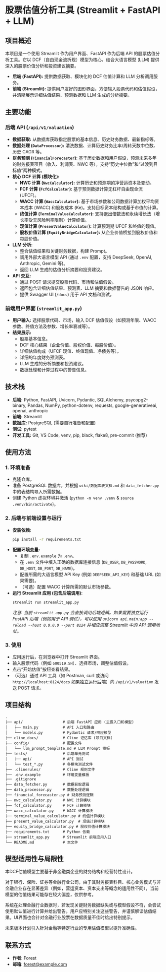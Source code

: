 # 股票估值分析工具 (Streamlit + FastAPI + LLM)

## 项目概述

本项目是一个使用 Streamlit 作为用户界面、FastAPI 作为后端 API 的股票估值分析工具。它以 DCF（自由现金流折现）模型为核心，结合大语言模型 (LLM) 提供深入的股票价值分析和投资建议摘要。

- **后端 (FastAPI):** 提供数据获取、模块化的 DCF 估值计算和 LLM 分析调用服务。
- **前端 (Streamlit):** 提供用户友好的图形界面，方便输入股票代码和估值假设，并清晰展示详细估值结果、预测数据和 LLM 生成的分析摘要。

## 主要功能

### 后端 API (`/api/v1/valuation`)
- **数据获取:** 从数据库获取指定股票的基本信息、历史财务数据、最新指标等。
- **数据处理 (`DataProcessor`):** 清洗数据、计算历史财务比率/周转天数中位数、历史 CAGR 等。
- **财务预测 (`FinancialForecaster`):** 基于历史数据和用户假设，预测未来多年的财务报表项目（收入、利润表、NWC 等）。支持“历史中位数”和“过渡到目标值”两种模式。
- **核心 DCF 计算 (模块化):**
    - **NWC 计算 (`NwcCalculator`):** 计算历史和预测期的净营运资本及变动。
    - **FCF 计算 (`FcfCalculator`):** 基于预测数据计算无杠杆自由现金流 (UFCF)。
    - **WACC 计算 (`WaccCalculator`):** 基于市场参数和公司数据计算加权平均资本成本 (WACC) 和股权成本 (Ke)。支持目标资本结构或基于市值的计算。
    - **终值计算 (`TerminalValueCalculator`):** 支持退出倍数法和永续增长法（增长率受无风险利率限制）计算终值。
    - **现值计算 (`PresentValueCalculator`):** 计算预测期 UFCF 和终值的现值。
    - **股权价值计算 (`EquityBridgeCalculator`):** 从企业价值桥接到股权价值和每股价值。
- **LLM 分析:**
    - 整合估值结果和关键财务数据，构建 Prompt。
    - 调用外部大语言模型 API (通过 `.env` 配置，支持 DeepSeek, OpenAI, Anthropic, Gemini 等)。
    - 返回 LLM 生成的估值分析摘要和投资建议。
- **API 交互:**
    - 通过 POST 请求提交股票代码、市场和估值假设。
    - 返回包含详细估值结果、预测表、LLM 摘要和数据警告的 JSON 响应。
    - 提供 Swagger UI (`/docs`) 用于 API 文档和测试。

### 前端用户界面 (`streamlit_app.py`)
- **用户输入:** 选择股票代码、市场，输入 DCF 估值假设（如预测年限、WACC 参数、终值方法及参数、增长率衰减等）。
- **结果展示:**
    - 股票基本信息。
    - DCF 核心结果（企业价值、股权价值、每股价值）。
    - 详细估值构成（UFCF 现值、终值现值、净债务等）。
    - 详细的年度财务预测表。
    - LLM 生成的分析摘要和投资建议。
    - 数据处理和计算过程中的警告信息。

## 技术栈

- **后端:** Python, FastAPI, Uvicorn, Pydantic, SQLAlchemy, psycopg2-binary, Pandas, NumPy, python-dotenv, requests, google-generativeai, openai, anthropic
- **前端:** Streamlit
- **数据库:** PostgreSQL (需要自行准备和配置)
- **测试:** pytest
- **开发工具:** Git, VS Code, venv, pip, black, flake8, pre-commit (推荐)

## 使用方法

### 1. 环境准备
- 克隆仓库。
- 准备 PostgreSQL 数据库，并根据 `wiki/数据库表文档.md` 和 `data_fetcher.py` 中的表结构导入所需数据。
- 创建 Python 虚拟环境并激活 (`python -m venv .venv` & `source .venv/bin/activate`)。

### 2. 后端与前端设置与运行
- **安装依赖:**
  ```bash
  pip install -r requirements.txt
  ```
- **配置环境变量:**
  - 复制 `.env.example` 为 `.env`。
  - 在 `.env` 文件中填入正确的数据库连接信息 (`DB_USER`, `DB_PASSWORD`, `DB_HOST`, `DB_PORT`, `DB_NAME`)。
  - 配置所需的大语言模型 API Key (例如 `DEEPSEEK_API_KEY`) 和基础 URL (如果需要)。
  - （可选）配置 WACC 计算所需的默认市场参数。
- **运行 Streamlit 应用 (包含后端调用):**
  ```bash
  streamlit run streamlit_app.py
  ```
  *注意: 当前 `streamlit_app.py` 会直接调用后端逻辑。如果需要独立运行 FastAPI 后端（例如用于 API 调试），可以使用 `uvicorn api.main:app --reload --host 0.0.0.0 --port 8124` 并相应调整 Streamlit 中的 API 调用地址。*

### 3. 使用
- 应用运行后，在浏览器中打开 Streamlit 界面。
- 输入股票代码（例如 `600519.SH`）、选择市场，调整估值假设。
- 点击“开始估值”按钮查看结果。
- （可选）通过 API 工具（如 Postman, curl 或访问 `http://localhost:8124/docs` 如果独立运行后端）向 `/api/v1/valuation` 发送 POST 请求。

## 项目结构

```
.
├── api/                  # 后端 FastAPI 应用 (主要入口和模型)
│   ├── main.py           # API 入口和路由
│   └── models.py         # Pydantic 请求/响应模型
├── cline_docs/           # Cline 记忆库 (项目文档)
├── config/               # 配置文件
│   └── llm_prompt_template.md # LLM Prompt 模板
├── tests/                # 后端单元测试
│   ├── api/              # API 测试
│   └── test_*.py         # 各模块测试文件
├── .clinerules/          # Cline 规则文件
├── .env.example          # 环境变量模板
├── .gitignore
├── data_fetcher.py       # 数据获取逻辑
├── data_processor.py     # 数据处理逻辑
├── financial_forecaster.py # 财务预测逻辑
├── nwc_calculator.py     # NWC 计算模块
├── fcf_calculator.py     # FCF 计算模块
├── wacc_calculator.py    # WACC 计算模块
├── terminal_value_calculator.py # 终值计算模块
├── present_value_calculator.py  # 现值计算模块
├── equity_bridge_calculator.py # 股权价值计算模块
├── requirements.txt      # Python 依赖
├── streamlit_app.py      # Streamlit 前端应用入口
└── README.md             # 本文件
```

## 模型适用性与局限性

本DCF估值模型主要基于非金融类企业的财务结构和经营特性设计。

对于银行、保险、证券等金融行业公司，由于其财务报表科目、核心业务模式与非金融企业存在显著差异（例如，营运资本、资本支出等概念的适用性不同），当前模型的估值结果可能存在较大偏差，仅供参考。

系统在处理金融行业数据时，若发现关键财务数据缺失或与模型假设不符，会尝试使用默认值进行计算并给出警告。用户应特别关注这些警告，并谨慎解读估值结果。UI界面也会针对金融行业股票在数据质量不佳时给出特别提示。

未来版本计划引入针对金融等特定行业的专用估值模型以提升准确性。

## 联系方式

- **作者**: Forest
- **邮箱**: forest@example.com
